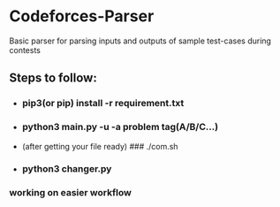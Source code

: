 # Codeforces-Parser
Basic parser for parsing inputs and outputs of sample test-cases during contests

## Steps to follow:
  - ### pip3(or pip) install -r requirement.txt
  - ### python3 main.py -u <content url> -a problem tag(A/B/C...)
  - (after getting  your file ready) ### ./com.sh
  - ### python3 changer.py
 
### working on easier workflow
